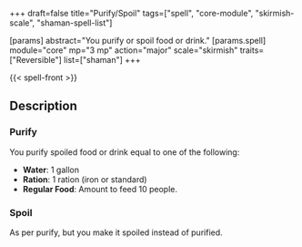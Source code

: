 +++
draft=false
title="Purify/Spoil"
tags=["spell", "core-module", "skirmish-scale", "shaman-spell-list"]

[params]
  abstract="You purify or spoil food or drink."
  [params.spell]
    module="core"
    mp="3 mp"
    action="major"
    scale="skirmish"
    traits=["Reversible"]
    list=["shaman"]
+++

{{< spell-front >}}

## Description

### Purify

You purify spoiled food or drink equal to one of the following:

- **Water**: 1 gallon
- **Ration**: 1 ration (iron or standard)
- **Regular Food**: Amount to feed 10 people.

### Spoil

As per purify, but you make it spoiled instead of purified.
